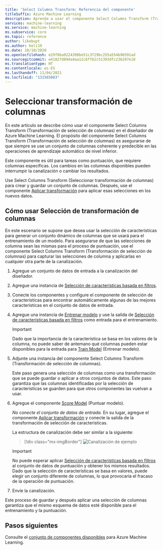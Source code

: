 ```yaml
---
title: 'Select Columns Transform: Referencia del componente'
titleSuffix: Azure Machine Learning
description: Aprenda a usar el componente Select Columns Transform (Transformación de selección de columnas) en el diseñador de Azure Machine Learning para realizar una transformación de selección.
services: machine-learning
ms.service: machine-learning
ms.subservice: core
ms.topic: reference
author: likebupt
ms.author: keli19
ms.date: 10/10/2020
ms.openlocfilehash: e29f8ba9224390be51c3f29bc255a554b96591ad
ms.sourcegitcommit: e41827d894a4aa12cbff62c51393dfc236297e10
ms.translationtype: HT
ms.contentlocale: es-ES
ms.lasthandoff: 11/04/2021
ms.locfileid: "131565883"
---
```

# <a name="select-columns-transform"></a>Seleccionar transformación de columnas

En este artículo se describe cómo usar el componente Select Columns Transform (Transformación de selección de columnas) en el diseñador de Azure Machine Learning. El propósito del componente Select Columns Transform (Transformación de selección de columnas) es asegurarse de que siempre se use un conjunto de columnas coherente y predecible en las operaciones de aprendizaje automático de nivel inferior.

Este componente es útil para tareas como puntuación, que requiere columnas específicas. Los cambios en las columnas disponibles pueden interrumpir la canalización o cambiar los resultados.

Use Select Columns Transform (Seleccionar transformación de columnas) para crear y guardar un conjunto de columnas. Después, use el componente [Aplicar transformación](apply-transformation.md) para aplicar esas selecciones en los nuevos datos.

## <a name="how-to-use-select-columns-transform"></a>Cómo usar Selección de transformación de columnas

En este escenario se supone que desea usar la selección de características para generar un conjunto dinámico de columnas que se usará para el entrenamiento de un modelo. Para asegurarse de que las selecciones de columna sean las mismas para el proceso de puntuación, use el componente Select Columns Transform (Transformación de selección de columnas) para capturar las selecciones de columna y aplicarlas en cualquier otra parte de la canalización.

1. Agregue un conjunto de datos de entrada a la canalización del diseñador.

2. Agregue una instancia de [Selección de características basada en filtros](filter-based-feature-selection.md).

3. Conecte los componentes y configure el componente de selección de características para encontrar automáticamente algunas de las mejores características en el conjunto de datos de entrada.

4. Agregue una instancia de [Entrenar modelo](train-model.md) y use la salida de [Selección de características basada en filtros](filter-based-feature-selection.md) como entrada para el entrenamiento.

    > [!IMPORTANT]
    > Dado que la importancia de la característica se basa en los valores de la columna, no puede saber de antemano qué columnas pueden estar disponibles para la entrada para [Train Model](train-model.md) (Entrenar modelo).  
5. Adjunte una instancia del componente Select Columns Transform (Transformación de selección de columnas). 

    Este paso genera una selección de columnas como una transformación que se puede guardar o aplicar a otros conjuntos de datos. Este paso garantiza que las columnas identificadas por la selección de características se guarden para que otros componentes las vuelvan a usar.

6. Agregue el componente [Score Model](score-model.md) (Puntuar modelo). 

   *No conecte el conjunto de datos de entrada.* En su lugar, agregue el componente [Aplicar transformación](apply-transformation.md) y conecte la salida de la transformación de selección de características.

   La estructura de canalización debe ser similar a la siguiente:

   > [!div class="mx-imgBorder"]
   > ![Canalización de ejemplo](media/module/filter-based-feature-selection-score.png)

   > [!IMPORTANT]
   > No puede esperar aplicar [Selección de características basada en filtros](filter-based-feature-selection.md) al conjunto de datos de puntuación y obtener los mismos resultados. Dado que la selección de características se basa en valores, puede elegir un conjunto diferente de columnas, lo que provocaría el fracaso de la operación de puntuación.
    
7. Envíe la canalización.

Este proceso de guardar y después aplicar una selección de columnas garantiza que el mismo esquema de datos esté disponible para el entrenamiento y la puntuación.


## <a name="next-steps"></a>Pasos siguientes

Consulte el [conjunto de componentes disponibles](component-reference.md) para Azure Machine Learning. 
